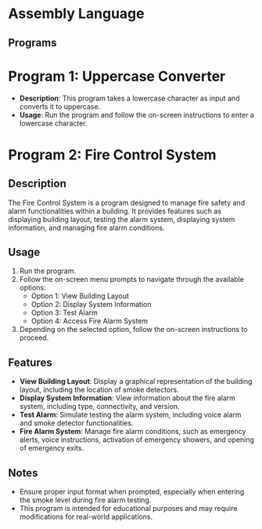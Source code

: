 # Assembly Language
## Programs

# Program 1: Uppercase Converter

- **Description**: This program takes a lowercase character as input and converts it to uppercase.
- **Usage**: Run the program and follow the on-screen instructions to enter a lowercase character.

# Program 2: Fire Control System

## Description
The Fire Control System is a program designed to manage fire safety and alarm functionalities within a building. It provides features such as displaying building layout, testing the alarm system, displaying system information, and managing fire alarm conditions.

## Usage
1. Run the program.
2. Follow the on-screen menu prompts to navigate through the available options:
   - Option 1: View Building Layout
   - Option 2: Display System Information
   - Option 3: Test Alarm
   - Option 4: Access Fire Alarm System
3. Depending on the selected option, follow the on-screen instructions to proceed.

## Features
- **View Building Layout**: Display a graphical representation of the building layout, including the location of smoke detectors.
- **Display System Information**: View information about the fire alarm system, including type, connectivity, and version.
- **Test Alarm**: Simulate testing the alarm system, including voice alarm and smoke detector functionalities.
- **Fire Alarm System**: Manage fire alarm conditions, such as emergency alerts, voice instructions, activation of emergency showers, and opening of emergency exits.

## Notes
- Ensure proper input format when prompted, especially when entering the smoke level during fire alarm testing.
- This program is intended for educational purposes and may require modifications for real-world applications.



 
